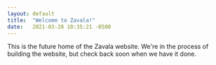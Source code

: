 ```yaml
---
layout: default
title:  "Welcome to Zavala!"
date:   2021-03-28 10:35:21 -0500
---
```

This is the future home of the Zavala website. We're in the process of building
the website, but check back soon when we have it done.
